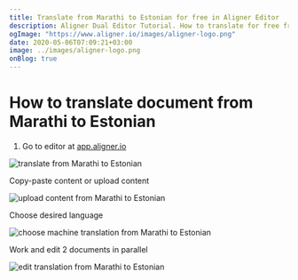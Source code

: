 ```yaml
---
title: Translate from Marathi to Estonian for free in Aligner Editor
description: Aligner Dual Editor Tutorial. How to translate for free from Marathi to Estonian. Aligner is multilingual document management platform. 
ogImage: "https://www.aligner.io/images/aligner-logo.png"
date: 2020-05-06T07:09:21+03:00
image: ../images/aligner-logo.png
onBlog: true
---
```


# How to translate document from Marathi to Estonian

1. Go to editor at [app.aligner.io](https://app.aligner.io "Aligner App web page")

![translate from Marathi to Estonian](../aligner-blank-editor.png "translate from Marathi to Estonian")

Copy-paste content or upload content

![upload content from Marathi to Estonian](../aligner-uploaded-document.png "upload content from Marathi to Estonian")

Choose desired language

![choose machine translation from Marathi to Estonian](../aligner-language-dropdown.png "choose machine translation from Marathi to Estonian")

Work and edit 2 documents in parallel

![edit translation from Marathi to Estonian](../aligner-double-sitded-editor.png "edit translation from Marathi to Estonian")

